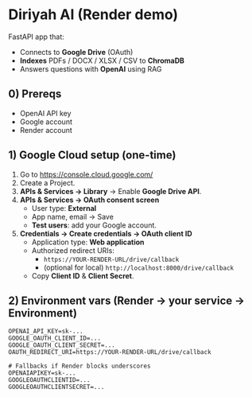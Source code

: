# Diriyah AI (Render demo)

FastAPI app that:
- Connects to **Google Drive** (OAuth)
- **Indexes** PDFs / DOCX / XLSX / CSV to **ChromaDB**
- Answers questions with **OpenAI** using RAG

## 0) Prereqs
- OpenAI API key
- Google account
- Render account

## 1) Google Cloud setup (one-time)
1. Go to https://console.cloud.google.com/
2. Create a Project.
3. **APIs & Services → Library** → Enable **Google Drive API**.
4. **APIs & Services → OAuth consent screen**
   - User type: **External**
   - App name, email → Save
   - **Test users**: add your Google account.
5. **Credentials → Create credentials → OAuth client ID**
   - Application type: **Web application**
   - Authorized redirect URIs:
     - `https://YOUR-RENDER-URL/drive/callback`
     - (optional for local) `http://localhost:8000/drive/callback`
   - Copy **Client ID** & **Client Secret**.

## 2) Environment vars (Render → your service → Environment)
```env
OPENAI_API_KEY=sk-...
GOOGLE_OAUTH_CLIENT_ID=...
GOOGLE_OAUTH_CLIENT_SECRET=...
OAUTH_REDIRECT_URI=https://YOUR-RENDER-URL/drive/callback

# Fallbacks if Render blocks underscores
OPENAIAPIKEY=sk-...
GOOGLEOAUTHCLIENTID=...
GOOGLEOAUTHCLIENTSECRET=...
